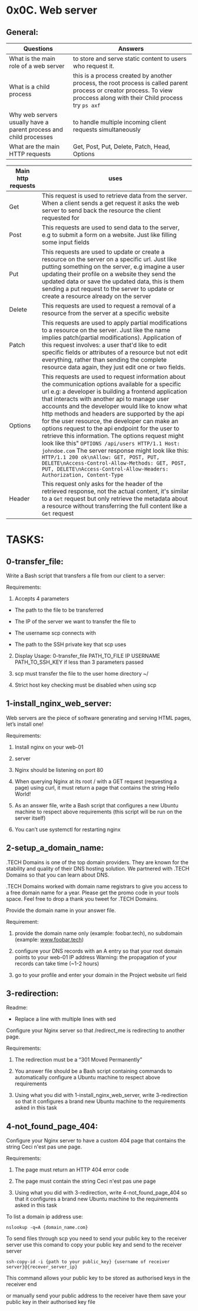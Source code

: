 # 0x0C. Web server

## General:

| Questions | Answers |
| --- | ---- |
| What is the main role of a web server | to store and serve static content to users who request it. |
| What is a child process | this is a process created by another process, the root process is called parent process or creator process. To view proccess along with their Child process try `ps axf` | 
| Why web servers usually have a parent process and child processes | to handle multiple incoming client requests simultaneously |
| What are the main HTTP requests | Get, Post, Put, Delete, Patch, Head, Options |

| Main http requests | uses |
| ---- | ---- |
| Get | This request is used to retrieve data from the server. When a client sends a get request it asks the web server to send back the resource the client requested for |
| Post | This requests are used to send data to the server, e.g to submit a form on a website. Just like filling some input fields|
| Put | This requests are used to update or create a resource on the server on a specific url. Just like putting something on the server, e.g imagine a user updating their profile on a website they send the updated data or save the updated data, this is them sending a put request to the server to update or create a resource already on the server |
| Delete | This requests are used to request a removal of a resource from the server at a specific website |
| Patch | This requests are used to apply partial modifications to a resource on the server. Just like the name implies patch(partial modifications). Application of this request involves: a user that'd like to edit specific fields or attributes of a resource but not edit everything, rather than sending the complete resource data again, they just edit one or two fields. |
| Options | This requests are used to request information about the communication options available for a specific url e.g: a developer is building a frontend application that interacts with another api to manage user accounts and the developer would like to know what http methods and headers are supported by the api for the user resource, the developer can make an options request to the api endpoint for the user to retrieve this information. The options request might look like this" `OPTIONS /api/users HTTP/1.1 Host: johndoe.com` The server response might look like this: `HTTP/1.1 200 ok\nAllow: GET, POST, PUT, DELETE\nAccess-Control-Allow-Methods: GET, POST, PUT, DELETE\nAccess-Control-Allow-Headers: Authorization, Content-Type` |
| Header | This request only asks for the header of the retrieved response, not the actual content, it's similar to a `Get` request but only retrieve the metadata about a resource without transferring the full content like a `Get` request |


# TASKS:

## 0-transfer_file:

Write a Bash script that transfers a file from our client to a server:

Requirements:

1. Accepts 4 parameters

- The path to the file to be transferred

- The IP of the server we want to transfer the file to

- The username scp connects with

- The path to the SSH private key that scp uses

2. Display Usage: 0-transfer_file PATH_TO_FILE IP USERNAME PATH_TO_SSH_KEY if less than 3 parameters passed

3. scp must transfer the file to the user home directory ~/

4. Strict host key checking must be disabled when using scp

## 1-install_nginx_web_server:

Web servers are the piece of software generating and serving HTML pages, let’s install one!

Requirements:

1. Install nginx on your web-01

2. server

3. Nginx should be listening on port 80

4. When querying Nginx at its root / with a GET request (requesting a page) using curl, it must return a page that contains the string Hello World!

5. As an answer file, write a Bash script that configures a new Ubuntu machine to respect above requirements (this script will be run on the server itself)

6. You can’t use systemctl for restarting nginx


## 2-setup_a_domain_name:

.TECH Domains is one of the top domain providers. They are known for the stability and quality of their DNS hosting solution. We partnered with .TECH Domains so that you can learn about DNS.

.TECH Domains worked with domain name registrars to give you access to a free domain name for a year. Please get the promo code in your tools space. Feel free to drop a thank you tweet for .TECH Domains.

Provide the domain name in your answer file.

Requirement:

1. provide the domain name only (example: foobar.tech), no subdomain (example: www.foobar.tech)

2. configure your DNS records with an A entry so that your root domain points to your web-01 IP address Warning: the propagation of your records can take time (~1-2 hours)

3. go to your profile and enter your domain in the Project website url field


## 3-redirection:

Readme:

- Replace a line with multiple lines with sed

Configure your Nginx server so that /redirect_me is redirecting to another page.

Requirements:

1. The redirection must be a “301 Moved Permanently”

2. You answer file should be a Bash script containing commands to automatically configure a Ubuntu machine to respect above requirements

3. Using what you did with 1-install_nginx_web_server, write 3-redirection so that it configures a brand new Ubuntu machine to the requirements asked in this task


## 4-not_found_page_404:

Configure your Nginx server to have a custom 404 page that contains the string Ceci n'est pas une page.

Requirements:

1. The page must return an HTTP 404 error code

2. The page must contain the string Ceci n'est pas une page

3. Using what you did with 3-redirection, write 4-not_found_page_404 so that it configures a brand new Ubuntu machine to the requirements asked in this task

To list a domain ip address use:

	nslookup -q=A {domain_name.com}

To send files through scp you need to send your public key to the receiver server use this comand to copy your public key and send to the receiver server

	ssh-copy-id -i {path to your public_key} {username of receiver server}@{recever_server_ip}

This command allows your public key to be stored as authorised keys in the receiver end

or manually send your public address to the receiver have them save your public key in their authorised key file
